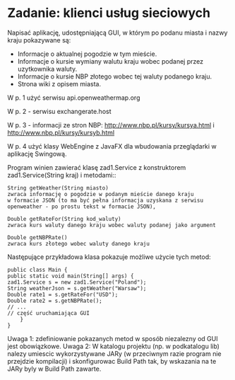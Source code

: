# Zadanie: klienci usług sieciowych
Napisać aplikację, udostępniającą GUI, w którym po podanu miasta i nazwy kraju pokazywane są:

- Informacje o aktualnej pogodzie w tym mieście.
- Informacje o kursie wymiany walutu kraju wobec podanej przez uzytkownika waluty.
- Informacje o kursie NBP złotego wobec tej waluty podanego kraju. 
- Strona wiki z opisem miasta.

W p. 1 użyć serwisu api.openweathermap.org<p>
W p. 2 - serwisu exchangerate.host<p>
W p. 3 - informacji ze stron NBP: http://www.nbp.pl/kursy/kursya.html i http://www.nbp.pl/kursy/kursyb.html <p>
W p. 4 użyć klasy WebEngine z JavaFX dla wbudowania przeglądarki w aplikację Swingową.<p>

Program winien zawierać klasę zad1.Service z konstruktorem zad1.Service(String kraj) i metodami::

    String getWeather(String miasto)
    zwraca informację o pogodzie w podanym mieście danego kraju
    w formacie JSON (to ma być pełna informacja uzyskana z serwisu openweather - po prostu tekst w formacie JSON),

    Double getRateFor(String kod_waluty)
    zwraca kurs waluty danego kraju wobec waluty podanej jako argument

    Double getNBPRate()
    zwraca kurs złotego wobec waluty danego kraju

Następujące przykładowa klasa  pokazuje możliwe użycie tych metod:

    public class Main {
    public static void main(String[] args) {
    zad1.Service s = new zad1.Service("Poland");
    String weatherJson = s.getWeather("Warsaw");
    Double rate1 = s.getRateFor("USD");
    Double rate2 = s.getNBPRate();
    // ...
    // część uruchamiająca GUI
        }
    }

Uwaga 1: zdefiniowanie pokazanych metod w sposób niezalezny od GUI jest obowiązkowe.
Uwaga 2:  W katalogu projektu (np. w podkatalogu lib) nalezy umiescic wykorzystywane JARy (w przeciwnym razie program nie przejdzie kompilacji) i skonfigurowac Build Path tak, by wskazania na te JARy byly w Build Path zawarte.